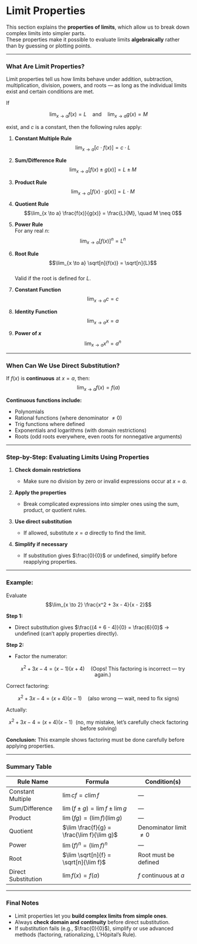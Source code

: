 # **Limit Properties**

This section explains the **properties of limits**, which allow us to break down complex limits into simpler parts.  
These properties make it possible to evaluate limits **algebraically** rather than by guessing or plotting points.

---

### **What Are Limit Properties?**

Limit properties tell us how limits behave under addition, subtraction, multiplication, division, powers, and roots — as long as the individual limits exist and certain conditions are met.

If  

$$\lim_{x \to a} f(x) = L \quad \text{and} \quad \lim_{x \to a} g(x) = M$$  

exist, and $c$ is a constant, then the following rules apply:

1. **Constant Multiple Rule**  
   $$\lim_{x \to a} [c \cdot f(x)] = c \cdot L$$

2. **Sum/Difference Rule**  
   $$\lim_{x \to a} [f(x) \pm g(x)] = L \pm M$$

3. **Product Rule**  
   $$\lim_{x \to a} [f(x) \cdot g(x)] = L \cdot M$$

4. **Quotient Rule**  
   $$\lim_{x \to a} \frac{f(x)}{g(x)} = \frac{L}{M}, \quad M \neq 0$$

5. **Power Rule**  
   For any real $n$:
   $$\lim_{x \to a} [f(x)]^n = L^n$$

6. **Root Rule**  
   $$\lim_{x \to a} \sqrt[n]{f(x)} = \sqrt[n]{L}$$  
   Valid if the root is defined for $L$.

7. **Constant Function**  
   $$\lim_{x \to a} c = c$$

8. **Identity Function**  
   $$\lim_{x \to a} x = a$$

9. **Power of $x$**  
   $$\lim_{x \to a} x^n = a^n$$

---

### **When Can We Use Direct Substitution?**

If $f(x)$ is **continuous** at $x=a$, then:
$$\lim_{x \to a} f(x) = f(a)$$

**Continuous functions include:**
- Polynomials  
- Rational functions (where denominator $\neq 0$)  
- Trig functions where defined  
- Exponentials and logarithms (with domain restrictions)  
- Roots (odd roots everywhere, even roots for nonnegative arguments)

---

### **Step-by-Step: Evaluating Limits Using Properties**

1. **Check domain restrictions**  
   - Make sure no division by zero or invalid expressions occur at $x=a$.

2. **Apply the properties**  
   - Break complicated expressions into simpler ones using the sum, product, or quotient rules.

3. **Use direct substitution**  
   - If allowed, substitute $x=a$ directly to find the limit.

4. **Simplify if necessary**  
   - If substitution gives $\frac{0}{0}$ or undefined, simplify before reapplying properties.

---

### **Example:**

Evaluate  
$$\lim_{x \to 2} \frac{x^2 + 3x - 4}{x - 2}$$

**Step 1:**

* Direct substitution gives $\frac{(4 + 6 - 4)}{0} = \frac{6}{0}$ → undefined (can’t apply properties directly).
  
**Step 2:**

* Factor the numerator:
  
   $$x^2 + 3x - 4 = (x - 1)(x + 4) \quad \text{(Oops! This factoring is incorrect — try again.)}$$

Correct factoring:  

   $$x^2 + 3x - 4 = (x + 4)(x - 1) \quad \text{(also wrong — wait, need to fix signs)}$$  
   
Actually:  

   $$x^2 + 3x - 4 = (x + 4)(x - 1) \ \ (\text{no, my mistake, let’s carefully check factoring before solving})$$  
   
**Conclusion:** This example shows factoring must be done carefully before applying properties.

---

### Summary Table

| Rule Name              | Formula                                                | Condition(s)             |
| ---------------------- | ------------------------------------------------------ | ------------------------ |
| Constant Multiple      | $\lim c f = c \lim f$                                  | —                        |
| Sum/Difference         | $\lim(f \pm g) = \lim f \pm \lim g$                    | —                        |
| Product                | $\lim(fg) = (\lim f)(\lim g)$                          | —                        |
| Quotient               | $\lim \frac{f}{g} = \frac{\lim f}{\lim g}$             | Denominator limit $\neq 0$ |
| Power                  | $\lim (f)^n = (\lim f)^n$                              | —                        |
| Root                   | $\lim \sqrt[n]{f} = \sqrt[n]{\lim f}$                  | Root must be defined     |
| Direct Substitution    | $\lim f(x) = f(a)$                                     | $f$ continuous at $a$    |

---

### Final Notes

* Limit properties let you **build complex limits from simple ones**.
* Always **check domain and continuity** before direct substitution.
* If substitution fails (e.g., $\frac{0}{0}$), simplify or use advanced methods (factoring, rationalizing, L’Hôpital’s Rule).
